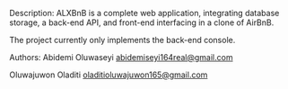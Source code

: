 Description:
ALXBnB is a complete web application, integrating database storage, a back-end API, and front-end interfacing in a clone of AirBnB.

The project currently only implements the back-end console.

Authors:
Abidemi Oluwaseyi <abidemiseyi164real@gmail.com>

Oluwajuwon Oladiti <oladitioluwajuwon165@gmail.com>
